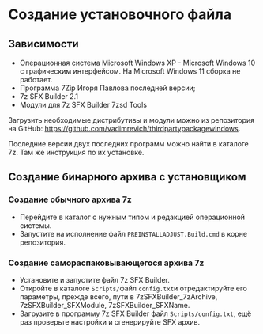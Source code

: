 # Создание установочного файла

## Зависимости

- Операционная система Microsoft Windows XP - Microsoft Windows 10 с графическим интерфейсом. На Microsoft Windows 11 сборка не работает.
- Программа 7Zip Игоря Павлова последней версии;
- 7z SFX Builder 2.1
- Модули для 7z SFX Builder 7zsd Tools

Загрузить необходимые дистрибутивы и модули можно из репозитория на GitHub: <https://github.com/vadimrevich/thirdpartypackagewindows>.

Последние версии двух последних программ можно найти в каталоге 7z. Там же инструкция по их установке.

## Создание бинарного архива с установщиком

### Создание обычного архива 7z

- Перейдите в каталог с нужным типом и редакцией операционной системы.
- Запустите на исполнение файл `PREINSTALLADJUST.Build.cmd` в корне репозитория.

### Создание самораспаковывающегося архива 7z

- Установите и запустите файл 7z SFX Builder.
- Откройте в каталоге `Scripts/`файл `config.txt`и отредактируйте его параметры, прежде всего, пути в 7zSFXBuilder_7zArchive, 7zSFXBuilder_SFXModule, 7zSFXBuilder_SFXName.
- Загрузите в программу 7z SFX Builder файл `Scripts/config.txt`, ещё раз проверьте настройки и сгенерируйте SFX архив. 